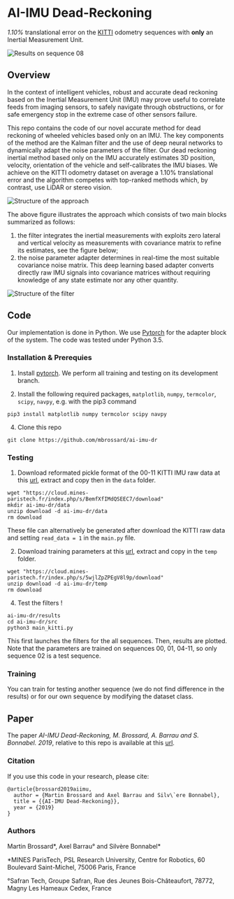 # AI-IMU Dead-Reckoning

_1.10%_ translational error on the [KITTI](http://www.cvlibs.net/datasets/kitti/eval_odometry.php) odometry sequences with __only__ an Inertial Measurement Unit.

![Results on sequence 08](https://cloud.mines-paristech.fr/index.php/s/wMtV3d5sLp3X16n/download)

## Overview

In the context of intelligent vehicles, robust and accurate dead reckoning based on the Inertial Measurement Unit (IMU) may prove useful to correlate feeds from imaging sensors, to safely navigate through obstructions, or for safe emergency stop in the extreme case of other sensors failure.

This repo contains the code of our novel accurate method for dead reckoning of wheeled vehicles based only on an IMU. The key components of the method are the Kalman filter and the use of deep neural networks to dynamically adapt the noise parameters of the filter. Our dead reckoning inertial method based only on the IMU accurately estimates 3D position, velocity, orientation of the vehicle and self-calibrates the IMU biases. We achieve on the KITTI odometry dataset on average a 1.10% translational error and the algorithm competes with top-ranked methods which, by contrast, use LiDAR or stereo vision.

![Structure of the approach](https://cloud.mines-paristech.fr/index.php/s/HrUsZs9G9coTWGB/download)

The above figure illustrates the approach which consists of two main blocks summarized as follows:
1. the filter integrates the inertial measurements with exploits zero lateral and vertical velocity as measurements with covariance matrix to refine its estimates, see the figure below;
2. the noise parameter adapter determines in real-time the most suitable covariance noise matrix. This deep learning based adapter converts directly raw IMU signals into covariance matrices without requiring knowledge of any state estimate nor any other quantity.


![Structure of the filter](https://cloud.mines-paristech.fr/index.php/s/lfSF21CXM0EpNiE/download)

## Code
Our implementation is done in Python. We use [Pytorch](https://pytorch.org/) for the adapter block of the system. The code was tested under Python 3.5.
 
### Installation & Prerequies
1.  Install [pytorch](http://pytorch.org). We perform all training and testing on its development branch.
    
2.  Install the following required packages, `matplotlib`, `numpy`, `termcolor`, `scipy`, `navpy`, e.g. with the pip3 command
```
pip3 install matplotlib numpy termcolor scipy navpy
```
    
4.  Clone this repo
```
git clone https://github.com/mbrossard/ai-imu-dr
```

### Testing
1. Download reformated pickle format of the 00-11 KITTI IMU raw data at this [url](https://cloud.mines-paristech.fr/index.php/s/BemfXfIMdQSEEC7/download), extract and copy then in the `data` folder.
```
wget "https://cloud.mines-paristech.fr/index.php/s/BemfXfIMdQSEEC7/download"
mkdir ai-imu-dr/data
unzip download -d ai-imu-dr/data
rm download
```
These file can alternatively be generated after download the KITTI raw data and setting `read_data = 1` in the `main.py` file.

2. Download training parameters at this [url](https://cloud.mines-paristech.fr/index.php/s/5wjlZpZPEgV8l9p/download), extract and copy in the `temp` folder.
```
wget "https://cloud.mines-paristech.fr/index.php/s/5wjlZpZPEgV8l9p/download"
unzip download -d ai-imu-dr/temp
rm download
```
4. Test the filters !
```
ai-imu-dr/results
cd ai-imu-dr/src
python3 main_kitti.py
```
This first launches the filters for the all sequences. Then, results are plotted. Note that the parameters are  trained on sequences 00, 01, 04-11, so only sequence 02 is a test sequence.

### Training
You can train for testing another sequence (we do not find difference in the results) or for our own sequence by modifying the dataset class.


## Paper
The paper _AI-IMU Dead-Reckoning, M. Brossard, A. Barrau and S. Bonnabel. 2019_, relative to this repo is available at this [url](https://cloud.mines-paristech.fr/index.php/s/8YDqD0Y1e6BWzCG).


### Citation

If you use this code in your research, please cite:

```
@article{brossard2019aiimu,
  author = {Martin Brossard and Axel Barrau and Silv\`ere Bonnabel},
  title = {{AI-IMU Dead-Reckoning}},
  year = {2019}
}
```

### Authors
Martin Brossard*, Axel Barrau° and Silvère Bonnabel*

*MINES ParisTech, PSL Research University, Centre for Robotics, 60 Boulevard Saint-Michel, 75006 Paris, France

°Safran Tech, Groupe Safran, Rue des Jeunes Bois-Châteaufort, 78772, Magny Les Hameaux Cedex, France
